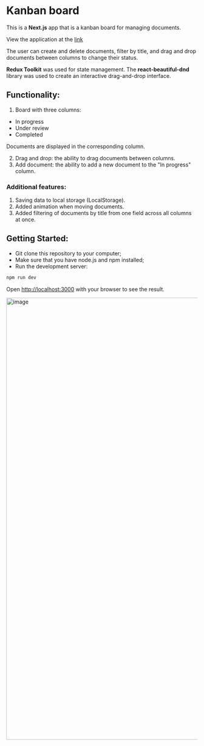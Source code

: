 # Kanban board

This is a **Next.js** app that is a kanban board for managing documents. 

View the application at the [link](https://kanban-board-meye2svup-xyzelenas-projects.vercel.app)

The user can create and delete documents, filter by title, and drag and drop documents between columns to change their status. 

**Redux Toolkit** was used for state management. The **react-beautiful-dnd** library was used to create an interactive drag-and-drop interface.

## Functionality:

1. Board with three columns:
- In progress
- Under review
- Completed
  
Documents are displayed in the corresponding column.

2. Drag and drop: the ability to drag documents between columns.
3. Add document: the ability to add a new document to the "In progress" column.

### Additional features:

1. Saving data to local storage (LocalStorage).
2. Added animation when moving documents.
3. Added filtering of documents by title from one field across all columns at once.

## Getting Started: 

* Git clone this repository to your computer;
* Make sure that you have node.js and npm installed;
* Run the development server:

```bash
npm run dev
```

Open [http://localhost:3000](http://localhost:3000) with your browser to see the result.

<img width="1160" alt="image" src="https://github.com/user-attachments/assets/7527a67b-3367-488a-992f-074e476d4201" />




